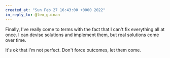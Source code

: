 ```yaml
---
created_at: "Sun Feb 27 16:43:00 +0000 2022"
in_reply_to: @leo_guinan
---
```


Finally, I've really come to terms with the fact that I can't fix everything all at once. I can devise solutions and implement them, but real solutions come over time.

It's ok that I'm not perfect. Don't force outcomes, let them come.